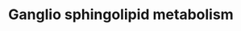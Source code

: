 ---
annotations:
- id: PW:0000197
  parent: classic metabolic pathway
  type: Pathway Ontology
  value: sphingolipid metabolic pathway
- id: PW:0000164
  parent: classic metabolic pathway
  type: Pathway Ontology
  value: ganglioside metabolic pathway
- id: PW:0000162
  parent: classic metabolic pathway
  type: Pathway Ontology
  value: sphingolipid biosynthetic pathway
authors:
- MaintBot
- Khanspers
- Michiel
- AlexanderPico
- Egonw
- Mkutmon
- Zari
- DeSl
- Eweitz
citedin:
- link: PMC9015122
- link: PMC5085087
description: Sphingolipids are metabolites used to make cell-cell and cell-substratum
  interactions possible. This pathway describes how they are synthesized.
last-edited: 2021-05-21
ndex: aacc8cbb-8b62-11eb-9e72-0ac135e8bacf
organisms:
- Homo sapiens
redirect_from:
- /index.php/Pathway:WP1423
- /instance/WP1423
- /instance/WP1423_rr124472
revision: r124472
schema-jsonld:
- '@context': https://schema.org/
  '@id': https://wikipathways.github.io/pathways/WP1423.html
  '@type': Dataset
  creator:
    '@type': Organization
    name: WikiPathways
  description: Sphingolipids are metabolites used to make cell-cell and cell-substratum
    interactions possible. This pathway describes how they are synthesized.
  keywords:
  - A3GALT2
  - B3GAL
  - B3GALT4
  - B4GALNT1
  - FUT1
  - Fuc-GD1b
  - Fuc-GM1
  - GA1
  - GA2
  - GD1A
  - GD1a
  - GD1aA
  - GD1b
  - GD1c
  - GD2
  - GD3
  - GM1a
  - GM1b
  - GM2
  - GM3
  - GM3 Synthase
  - GP1c
  - GQ1bA
  - GQ1c
  - GT1a
  - GT1aA
  - GT1b
  - GT1c
  - GT2
  - GT3
  - Gal-GD1b
  - GalNAc-GD1a
  - GalNAc-GM1
  - GalNAc-GM1b
  - LacCer
  - O-AcetylT
  - O-Acetylated GD3
  - O-Acetylated GT3
  - ST3GAL1
  - ST3GAL2
  - ST3GAL5
  - ST6GALNAC6
  - ST8SIA1
  - ST8SIA3
  - ST8SIA5
  - ST8Sia1
  license: CC0
  name: Ganglio sphingolipid metabolism
seo: CreativeWork
title: Ganglio sphingolipid metabolism
wpid: WP1423
---